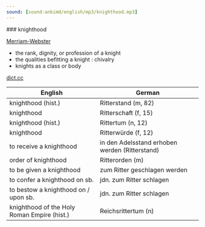 ```yaml
---
sound: [sound:ankimd/english/mp3/knighthood.mp3]
---
```


\### knighthood

[Merriam-Webster](https://www.merriam-webster.com/dictionary/knighthood)

- the rank, dignity, or profession of a knight
- the qualities befitting a knight : chivalry
- knights as a class or body

[dict.cc](https://www.dict.cc/knighthood)

| English        | German       |
| -------------- | ------------ |
| knighthood (hist.) | Ritterstand (m, 82) |
| knighthood | Ritterschaft (f, 15) |
| knighthood (hist.) | Rittertum (n, 12) |
| knighthood | Ritterwürde (f, 12) |
| to receive a knighthood | in den Adelsstand erhoben werden (Ritterstand) |
| order of knighthood | Ritterorden (m) |
| to be given a knighthood | zum Ritter geschlagen werden |
| to confer a knighthood on sb. | jdn. zum Ritter schlagen |
| to bestow a knighthood on / upon sb. | jdn. zum Ritter schlagen |
| knighthood of the Holy Roman Empire (hist.) | Reichsrittertum (n) |
